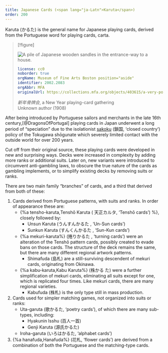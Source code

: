 ```yaml
---
title: Japanese Cards (<span lang="ja-Latn">Karuta</span>)
order: 200
---
```


<span lang="ja-Latn" class="noun">Karuta</span> (<span lang="ja">かるた</span>)
is the general name for Japanese playing cards, derived from the Portuguese word
for playing cards, <span lang="pt">carta</span>.

> [!figure]
>
> ![A pile of Japanese wooden sandles in the entrance-way to a house.](sc67123.jpg)
>
> ```yaml
> license: cc0
> noborder: true
> orgName: Museum of Fine Arts Boston position="aside"
> identifier: 2002.2083
> orgAbbr: MFA
> originalUrl: https://collections.mfa.org/objects/403615/a-very-popular-cardplaying-gathering-sakan-naru-karuta-kai
> ```
> 
> <cite lang="ja">新年骨牌会</cite>, a New Year playing-card gathering<br/> Unknown author (1908)

After being introduced by Portuguese sailors and merchants in the late 16th century,[@DragonsOfPortugal] playing cards in Japan underwent a long period of “speciation” due to the isolationist [<span lang="ja-Latn">sakoku</span>](https://en.wikipedia.org/wiki/Sakoku) (<span lang="ja">鎖国</span>, ‘closed country’) policy of the <span lang="ja-Latn" class="noun">Tokugawa</span> shōgunate which severely limited contact with the outside world for over 200 years.

Cut off from their original source, these playing cards were developed in new and surprising ways. Decks were increased in complexity by adding more ranks or additional suits. Later on, new variants were introduced to circumvent anti-gambling laws, to obscure the true nature of the cards as gambling implements, or to simplify existing decks by removing suits or ranks.

There are two main family “branches” of cards, and a third that derived from both of these:

1. Cards derived from Portuguese patterns, with suits and ranks. In order of
  appearance these are:
    * {%a tensho-karuta,<span class="noun" lang="ja-Latn">Tenshō Karuta</span> (<span lang="ja">
      天正カルタ</span>, ‘<span class="noun" lang="ja-Latn">Tenshō</span> cards’) %}, closely followed by:
      * <span class="noun" lang="ja-Latn">Unsun Karuta</span> (<span lang="ja">うんすんかるた
        </span>, ‘<span class="noun" lang="ja-Latn">Un-Sun</span> cards’)
      * <span class="noun" lang="ja-Latn">Sunkun Karuta</span> (<span lang="ja">すんくんかるた
        </span>, ‘<span class="noun" lang="ja-Latn">Sun-Kun</span> cards’)
    * {%a mekuri-karuta%} (<span lang="ja">捲りかるた
      </span>, ‘turning cards’) were an alteration of the <span class="noun"
      lang="ja-Latn">Tenshō</span> pattern cards, possibly created to evade bans on
      those cards. The structure of the deck remains the same, but there are
      many different regional artwork patterns.
      - <span class="noun" lang="ja-Latn">Shimafuda</span> (<span lang="ja">島札</span>) are a still-surviving
        descendent of <span lang="ja-Latn">mekuri</span> cards, originating from <span lang="ja-Latn" class="noun">Okinawa</span>.
    * {%a kabu-karuta,<span class="noun" lang="ja-Latn">Kabu
      Karuta</span>%} (<span lang="ja">株かる
      た</span>) were a further simplification of <span
      lang="ja-Latn">mekuri</span> cards, eliminating all suits except for one,
      which is replicated four times. Like <span lang="ja-Latn">mekuri</span>
      cards, there are many regional varieties. 
      - <span lang="ja-Latn" class="noun">Kabufuda</span> (<span lang="ja">株札</span>) is the only type still in mass production.
2. Cards used for simpler matching games, not organized into suits or ranks:
    * <span class="noun" lang="ja-Latn">Uta-garuta</span> (<span lang="ja">歌かるた</span>,
      ‘poetry cards’), of which there are many sub-types, including:
      - <span class="noun" lang="ja-Latn">Hyakunin Isshu</span> (<span lang="ja">百人一首</span>)
      - <span class="noun" lang="ja-Latn">Genji Karuta</span> (<span lang="ja">源氏かるた</span>)
    * <span class="noun" lang="ja-Latn">Iroha-garuta</span> (<span lang="ja">いろはかるた</span>, ‘alphabet cards’)
3. {%a hanafuda,<span class="noun" lang="ja-Latn">Hanafuda</span>%} (<span
  lang="ja">花札</span>, ‘flower cards’) are derived from a combination of both
  the Portuguese and the matching-type cards.
